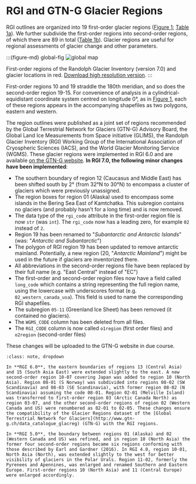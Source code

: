 # RGI and GTN-G Glacier Regions

RGI outlines are organized into 19 first-order glacier regions ([Figure 1](global-fig); [Table 1a](o1-regions-table)). We further subdivide the first-order regions into second-order regions, of which there are 89 in total ([Table 1b](o2-regions-table)). Glacier regions are useful for regional assessments of glacier change and other parameters.

:::{figure-md} global-fig
<img src="https://cluster.klima.uni-bremen.de/~fmaussion/misc/rgi7_data/l3_rgi7a_plots/global_map_small.jpeg" alt="global map" class="bg-primary mb-1">

First-order regions of the Randolph Glacier Inventory (version 7.0) and glacier locations in red. [Download high resolution version](https://cluster.klima.uni-bremen.de/~fmaussion/misc/rgi7_data/l3_rgi7a_plots/global_map.png).
:::

First-order regions 10 and 19 straddle the 180th meridian, and so does the second-order region 19-15. For convenience of analysis in a cylindrical-equidistant coordinate system centred on longitude 0°, as in [Figure 1](global-fig), each of these regions appears in the accompanying shapefiles as two polygons, eastern and western.

The region outlines were published as a joint set of regions recommended by the Global Terrestrial Network for Glaciers (GTN-G) Advisory Board, the Global Land Ice Measurements from Space initiative (GLIMS), the Randolph Glacier Inventory (RGI) Working Group of the International Association of Cryospheric Sciences (IACS), and the World Glacier Monitoring Service (WGMS). These glacier regions were implemented in RGI 6.0 and are available [on the GTN-G website](https://www.gtn-g.ch/data_catalogue_glacreg). **In RGI 7.0, the following minor changes have been implemented**:
- The southern boundary of region 12 (Caucasus and Middle East) has been shifted south by 2° (from 32°N to 30°N) to encompass a cluster of glaciers which were previously unassigned.
- The region boxes for region 01 (Alaska) used to encompass some islands in the Bering Sea East of Kamtchatka. This subregion contains no glaciers (and probably hasn't for a long time) and is now removed. 
- The data type of the `rgi_code` attribute in the first-order region file is now `str` (was `int`). The `rgi_code` now has a leading zero, for example `02` instead of `2`. 
- Region 19 has been renamed to "*Subantarctic and Antarctic Islands*" (was: "*Antarctic and Subantarctic*")
- The polygon of RGI region 19 has been updated to remove antarctic mainland. Potentially, a new region (20, "*Antarctic Mainland*") might be used in the future if glaciers are inventorized there.
- All abbreviations in the second-order regions file have been replaced by their full name (e.g. "East Central" instead of "EC")
- The first-order and second-order region files now have a field called `long_code` which contains a string representing the full region name, using the lowercase with underscores format (e.g. `02_western_canada_usa`). This field is used to name the corresponding RGI shapefiles.
- The subregion `05-11` (Greenland Ice Sheet) has been removed (it contained no glaciers).
- The `WGMS_CODE` column has been deleted from all files.
- The `RGI_CODE` column is now called `o1region` (first order files) and `o2region` (second-order files)

These changes will be uploaded to the GTN-G website in due course.

```{admonition} Additional details: RGI regions version history
:class: note, dropdown

In **RGI 6.0**, the eastern boundaries of regions 13 (Central Asia) and 15 (South Asia East) were extended slightly to the east. A new second-order region 10-07 covering Japan was added to region 10 (North Asia). Region 08-01 (S Norway) was subdivided into regions 08-02 (SW Scandinavia) and 08-03 (SE Scandinavia), with former region 08-02 (N Scandinavia) assuming the code 08-01. Region 02-01 (Melville Island) was transferred to first-order region 03 (Arctic Canada North) as region 03-07, and the other second-order regions of region 02 (Western Canada and US) were renumbered as 02-01 to 02-05. These changes ensure the compatibility of the Glacier Regions dataset of the [Global Terrestrial Network for Glaciers](http://www.gtn-g.ch/data_catalogue_glacreg) (GTN-G) with the RGI regions.

In **RGI 5.0**, the boundary between regions 01 (Alaska) and 02 (Western Canada and US) was refined, and in region 10 (North Asia) the former four second-order regions became six regions conforming with those described by Earl and Gardner (2016). In RGI 4.0, region 10-01, North Asia (North), was extended slightly to the west for better visibility of glaciers in the Polar Urals. Region 11-02, formerly the Pyrenees and Apennines, was enlarged and renamed Southern and Eastern Europe. First-order regions 10 (North Asia) and 11 (Central Europe) were enlarged accordingly.
```
